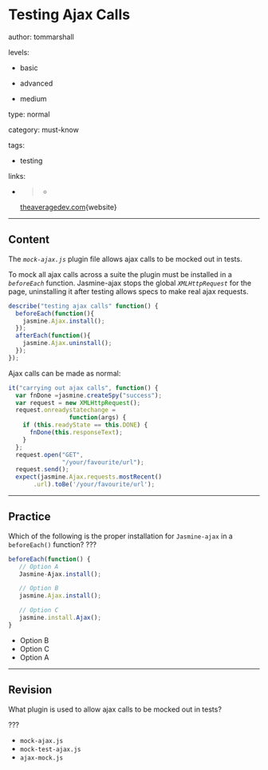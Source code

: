 # Testing Ajax Calls
author: tommarshall

levels:

  - basic

  - advanced

  - medium

type: normal

category: must-know

tags:

  - testing

links:

  - >-
    [theaveragedev.com](http://theaveragedev.com/ajax-testing-with-jasmine-2-02/){website}

---
## Content

The *`mock-ajax.js`* plugin file allows ajax calls to be mocked out in tests. 

To mock all ajax calls across a suite the plugin must be installed in a *`beforeEach`* function. Jasmine-ajax stops the global *`XMLHttpRequest`* for the page, uninstalling it after testing allows specs to make real ajax requests.
```javascript
describe("testing ajax calls" function() {
  beforeEach(function(){
    jasmine.Ajax.install();
  });
  afterEach(function(){
    jasmine.Ajax.uninstall();
  });
});
```
Ajax calls can be made as normal:
```javascript
it("carrying out ajax calls", function() {
  var fnDone =jasmine.createSpy("success");
  var request = new XMLHttpRequest();
  request.onreadystatechange = 
                 function(args) {
    if (this.readyState == this.DONE) {
      fnDone(this.responseText);
    }
  };
  request.open("GET", 
               "/your/favourite/url");
  request.send();
  expect(jasmine.Ajax.requests.mostRecent()
       .url).toBe('/your/favourite/url');
```

---
## Practice

Which of the following is the proper installation for `Jasmine-ajax` in a `beforeEach()` function? ???

```javascript
beforeEach(function() {
   // Option A
   Jasmine-Ajax.install();

   // Option B
   jasmine.Ajax.install();

   // Option C
   jasmine.install.Ajax();
}
```
* Option B
* Option C
* Option A

---
## Revision

What plugin is used to allow ajax calls to be mocked out in tests?

???

* `mock-ajax.js`
* `mock-test-ajax.js`
* `ajax-mock.js`